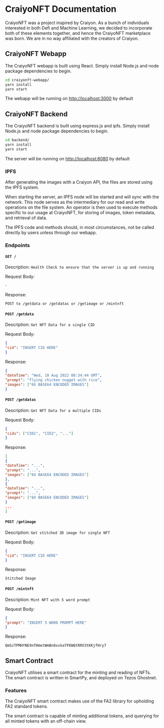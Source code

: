 # CraiyoNFT Documentation

CraiyoNFT was a project inspired by Craiyon. As a bunch of individuals interested in both Defi and Machine Learning, we decided to incorporate both of these elements together, and hence the CraiyoNFT marketplace was born. We are in no way affiliated with the creators of Craiyon.

## CraiyoNFT Webapp

The CraiyoNFT webapp is built using React. Simply install Node.js and node package dependencies to begin.

```bash
cd craiyonft-webapp/
yarn install
yarn start
```

The webapp will be running on [http://localhost:3000](http://localhost:3000) by default

## CraiyoNFT Backend

The CraiyoNFT backend is built using express.js and ipfs. Simply install Node.js and node package dependencies to begin.

```bash
cd backend/
yarn install
yarn start
```

The server will be running on [http://localhost:8080](http://localhost:8080) by default

### IPFS

After generating the images with a Craiyon API, the files are stored using the IPFS system.

When starting the server, an IPFS node will be started and will sync with the network. This node serves as the intermediary for our read and write operations on the file system. An operator is then used to execute methods specific to our usage at CraiyoNFT, for storing of images, token metadata, and retrieval of data.

The IPFS code and methods should, in most circumstances, not be called directly by users unless through our webapp.

### Endpoints

#### `GET /`

Description:
`Health Check to ensure that the server is up and running`

Request Body:

```
-
```

Response:

```
POST to /getdata or /getdatas or /getimage or /mintnft
```

#### `POST /getdata`

Description:
`Get NFT Data for a single CID`

Request Body:

```JSON
{
"cid": "INSERT CID HERE"
}
```

Response:

```JSON
{
"dateTime": "Wed, 10 Aug 2022 08:34:44 GMT",
"prompt": "flying chicken nugget with rice",
"images": ["6X BASE64 ENCODED IMAGES"]
}
```

#### `POST /getdatas`

Description:
`Get NFT Data for a multiple CIDs`

Request Body:

```JSON
{
"cids": ["CID1", "CID2", "..."]
}
```

Response:

```JSON
[
{
"dateTime": "...",
"prompt": "...",
"images": ["6X BASE64 ENCODED IMAGES"]
},
{
"dateTime": "...",
"prompt": "...",
"images": ["6X BASE64 ENCODED IMAGES"]
}
...
]
```

#### `POST /getimage`

Description:
`Get stitched 3D image for single NFT`

Request Body:

```JSON
{
"cid": "INSERT CID HERE"
}
```

Response:

```
Stitched Image
```

#### `POST /mintnft`

Description:
`Mint NFT with 5 word prompt`

Request Body:

```JSON
{
"prompt": "INSERT 5 WORD PROMPT HERE"
}
```

Response:

```
QmSzTPMHYNE9nTHmetWmBn8xvkaTFKWQtRRX3tKKjfHry7
```

## Smart Contract

CraiyoNFT utilises a smart contract for the minting and reading of NFTs. The smart contract is written in SmartPy, and deployed on Tezos Ghostnet.

### Features

The CraiyoNFT smart contract makes use of the FA2 library for upholding FA2 standard tokens.

The smart contract is capable of minting additional tokens, and querying for all minted tokens with an off-chain view.
